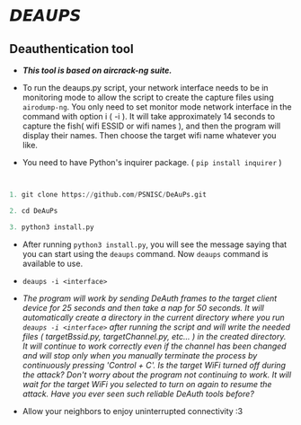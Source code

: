 # 𝘿𝙀𝘼𝙐𝙋𝙎

## Deauthentication tool

- ***This tool is based on aircrack-ng suite.***

- To run the deaups.py script, your network interface needs to be in monitoring mode to allow the script to create the capture files using `airodump-ng`. You only need to set monitor mode network interface in the command with option i ( -i ). It will take approximately 14 seconds to capture the fish( wifi ESSID or wifi names ), and then the program will display their names. Then choose the target wifi name whatever you like.

- You need to have Python's inquirer package. ( `pip install inquirer` )


```python


1. git clone https://github.com/PSNISC/DeAuPs.git

2. cd DeAuPs

3. python3 install.py


```

- After running   `python3 install.py`, you will see the message saying that you can start using the `deaups` command. Now `deaups` command is available to use.

- `deaups -i <interface>`

- *The program will work by sending DeAuth frames to the target client device for 25 seconds and then take a nap for 50 seconds. It will automatically create a directory in the current directory where you run `deaups -i <interface>` after running the script and will write the needed files ( targetBssid.py, targetChannel.py, etc... ) in the created directory. It will continue to work correctly even if the channel has been changed and will stop only when you manually terminate the process by continuously pressing 'Control + C'. Is the target WiFi turned off during the attack? Don't worry about the program not continuing to work. It will wait for the target WiFi you selected to turn on again to resume the attack. Have you ever seen such reliable DeAuth tools before?*


- Allow your neighbors to enjoy uninterrupted connectivity :3
